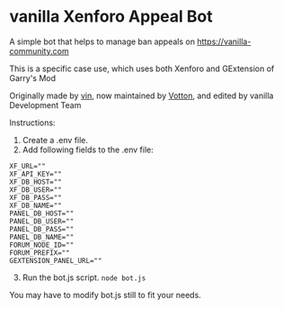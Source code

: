 # vanilla Xenforo Appeal Bot

A simple bot that helps to manage ban appeals on https://vanilla-community.com

This is a specific case use, which uses both Xenforo and GExtension of Garry's Mod

Originally made by [vin](https://github.com/vingard/), now maintained by [Votton](https://github.com/VottonDev), and edited by vanilla Development Team

Instructions:

1. Create a .env file.
2. Add following fields to the .env file:

```
XF_URL=""
XF_API_KEY=""
XF_DB_HOST=""
XF_DB_USER=""
XF_DB_PASS=""
XF_DB_NAME=""
PANEL_DB_HOST=""
PANEL_DB_USER=""
PANEL_DB_PASS=""
PANEL_DB_NAME=""
FORUM_NODE_ID=""
FORUM_PREFIX=""
GEXTENSION_PANEL_URL=""
```

3. Run the bot.js script. `node bot.js`

You may have to modify bot.js still to fit your needs.
